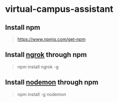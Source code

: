# virtual-campus-assistant

## Install npm 
> https://www.npmjs.com/get-npm

## Install [ngrok](https://www.npmjs.com/package/ngrok) through npm
> npm install ngrok -g

## Install [nodemon](https://www.npmjs.com/package/nodemon) through npm 
> npm install -g nodemon 

